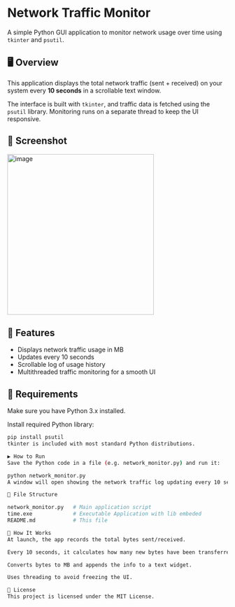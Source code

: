 # Network Traffic Monitor

A simple Python GUI application to monitor network usage over time using `tkinter` and `psutil`.

## 🖥️ Overview

This application displays the total network traffic (sent + received) on your system every **10 seconds** in a scrollable text window.

The interface is built with `tkinter`, and traffic data is fetched using the `psutil` library. Monitoring runs on a separate thread to keep the UI responsive.

## 📸 Screenshot

<img width="335" height="367" alt="image" src="https://github.com/user-attachments/assets/f59c0748-6690-456c-9521-dbe550d41692" />

## 🚀 Features

- Displays network traffic usage in MB
- Updates every 10 seconds
- Scrollable log of usage history
- Multithreaded traffic monitoring for a smooth UI

## 🧰 Requirements

Make sure you have Python 3.x installed.

Install required Python library:

```bash
pip install psutil
tkinter is included with most standard Python distributions.

▶️ How to Run
Save the Python code in a file (e.g. network_monitor.py) and run it:

python network_monitor.py
A window will open showing the network traffic log updating every 10 seconds.

📁 File Structure

network_monitor.py   # Main application script
time.exe             # Executable Application with lib embeded
README.md            # This file

🧠 How It Works
At launch, the app records the total bytes sent/received.

Every 10 seconds, it calculates how many new bytes have been transferred.

Converts bytes to MB and appends the info to a text widget.

Uses threading to avoid freezing the UI.

📄 License
This project is licensed under the MIT License.
